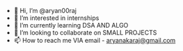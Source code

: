 - 👋 Hi, I’m @aryan00raj
- 👀 I’m interested in internships
- 🌱 I’m currently learning DSA AND ALGO
- 💞️ I’m looking to collaborate on SMALL PROJECTS
- 📫 How to reach me VIA email - aryanakaraj@gmail.com

<!---
aryan00raj/aryan00raj is a ✨ special ✨ repository because its `README.md` (this file) appears on your GitHub profile.
You can click the Preview link to take a look at your changes.
--->

